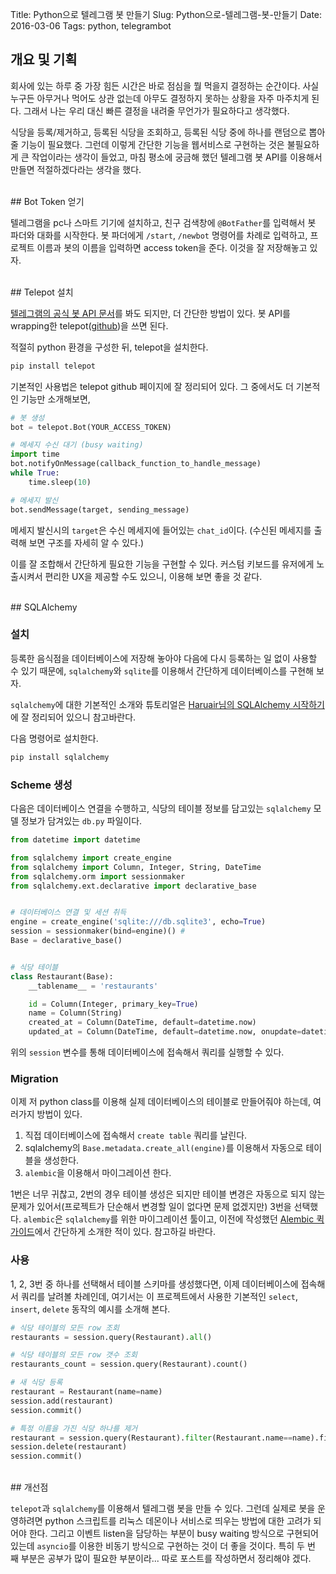 Title: Python으로 텔레그램 봇 만들기
Slug: Python으로-텔레그램-봇-만들기
Date: 2016-03-06
Tags: python, telegrambot

## 개요 및 기획

회사에 있는 하루 중 가장 힘든 시간은 바로 점심을 뭘 먹을지 결정하는 순간이다. 사실 누구든 아무거나 먹어도 상관 없는데 아무도 결정하지 못하는 상황을 자주 마주치게 된다. 그래서 나는 우리 대신 빠른 결정을 내려줄 무언가가 필요하다고 생각했다.

식당을 등록/제거하고, 등록된 식당을 조회하고, 등록된 식당 중에 하나를 랜덤으로 뽑아줄 기능이 필요했다. 그런데 이렇게 간단한 기능을 웹서비스로 구현하는 것은 불필요하게 큰 작업이라는 생각이 들었고, 마침 평소에 궁금해 했던 텔레그램 봇 API를 이용해서 만들면 적절하겠다라는 생각을 했다.

<br>
## Bot Token 얻기

텔레그램을 pc나 스마트 기기에 설치하고, 친구 검색창에 `@BotFather`를 입력해서 봇 파더와 대화를 시작한다. 봇 파더에게 `/start`, `/newbot` 명령어를 차례로 입력하고, 프로젝트 이름과 봇의 이름을 입력하면 access token을 준다. 이것을 잘 저장해놓고 있자.

<br>
## Telepot 설치

[텔레그램의 공식 봇 API 문서](https://core.telegram.org/bots/api)를 봐도 되지만, 더 간단한 방법이 있다. 봇 API를 wrapping한 telepot([github](https://github.com/nickoala/telepot))을 쓰면 된다.

적절히 python 환경을 구성한 뒤, telepot을 설치한다.

``` bash
pip install telepot
```

기본적인 사용법은 telepot github 페이지에 잘 정리되어 있다. 그 중에서도 더 기본적인 기능만 소개해보면,

``` python
# 봇 생성
bot = telepot.Bot(YOUR_ACCESS_TOKEN)

# 메세지 수신 대기 (busy waiting)
import time
bot.notifyOnMessage(callback_function_to_handle_message)
while True:
    time.sleep(10)

# 메세지 발신
bot.sendMessage(target, sending_message)
```

메세지 발신시의 `target`은 수신 메세지에 들어있는 `chat_id`이다. (수신된 메세지를 출력해 보면 구조를 자세히 알 수 있다.)

이를 잘 조합해서 간단하게 필요한 기능을 구현할 수 있다. 커스텀 키보드를 유저에게 노출시켜서 편리한 UX을 제공할 수도 있으니, 이용해 보면 좋을 것 같다.

<br>
## SQLAlchemy

### 설치

등록한 음식점을 데이터베이스에 저장해 놓아야 다음에 다시 등록하는 일 없이 사용할 수 있기 때문에, `sqlalchemy`와 `sqlite`를 이용해서 간단하게 데이터베이스를 구현해 보자.

`sqlalchemy`에 대한 기본적인 소개와 튜토리얼은 [Haruair님의 SQLAlchemy 시작하기](http://haruair.com/blog/1682)에 잘 정리되어 있으니 참고바란다.

다음 명령어로 설치한다.

``` bash
pip install sqlalchemy
```

### Scheme 생성

다음은 데이터베이스 연결을 수행하고, 식당의 테이블 정보를 담고있는 `sqlalchemy` 모델 정보가 담겨있는 `db.py` 파일이다.

``` python
from datetime import datetime

from sqlalchemy import create_engine
from sqlalchemy import Column, Integer, String, DateTime
from sqlalchemy.orm import sessionmaker
from sqlalchemy.ext.declarative import declarative_base


# 데이터베이스 연결 및 세션 취득
engine = create_engine('sqlite:///db.sqlite3', echo=True)
session = sessionmaker(bind=engine)() #
Base = declarative_base()


# 식당 테이블
class Restaurant(Base):
    __tablename__ = 'restaurants'

    id = Column(Integer, primary_key=True)
    name = Column(String)
    created_at = Column(DateTime, default=datetime.now)
    updated_at = Column(DateTime, default=datetime.now, onupdate=datetime.now)
```

위의 `session` 변수를 통해 데이터베이스에 접속해서 쿼리를 실행할 수 있다.

### Migration

이제 저 python class를 이용해  실제 데이터베이스의 테이블로 만들어줘야 하는데, 여러가지 방법이 있다.

1. 직접 데이터베이스에 접속해서 `create table` 쿼리를 날린다.
2. sqlalchemy의 `Base.metadata.create_all(engine)`를 이용해서 자동으로 테이블을 생성한다.
3. `alembic`을 이용해서 마이그레이션 한다.

1번은 너무 귀찮고, 2번의 경우 테이블 생성은 되지만 테이블 변경은 자동으로 되지 않는 문제가 있어서(프로젝트가 단순해서 변경할 일이 없다면 문제 없겠지만) 3번을 선택했다. `alembic`은 `sqlalchemy`를 위한 마이그레이션 툴이고, 이전에 작성했던 [Alembic 퀵 가이드](http://qodot.github.io/Alembic-%ED%80%B5-%EA%B0%80%EC%9D%B4%EB%93%9C.html)에서 간단하게 소개한 적이 있다. 참고하길 바란다.

### 사용

1, 2, 3번 중 하나를 선택해서 테이블 스키마를 생성했다면, 이제 데이터베이스에 접속해서 쿼리를 날려볼 차례인데, 여기서는 이 프로젝트에서 사용한 기본적인 `select`, `insert`, `delete` 동작의 예시를 소개해 본다.

``` python
# 식당 테이블의 모든 row 조회
restaurants = session.query(Restaurant).all()

# 식당 테이블의 모든 row 갯수 조회
restaurants_count = session.query(Restaurant).count()

# 새 식당 등록
restaurant = Restaurant(name=name)
session.add(restaurant)
session.commit()

# 특정 이름을 가진 식당 하나를 제거
restaurant = session.query(Restaurant).filter(Restaurant.name==name).first()
session.delete(restaurant)
session.commit()
```

<br>
## 개선점

`telepot`과 `sqlalchemy`를 이용해서 텔레그램 봇을 만들 수 있다. 그런데 실제로 봇을 운영하려면 python 스크립트를 리눅스 데몬이나 서비스로 띄우는 방법에 대한 고려가 되어야 한다. 그리고 이벤트 listen을 담당하는 부분이 busy waiting 방식으로 구현되어 있는데 `asyncio`를 이용한 비동기 방식으로 구현하는 것이 더 좋을 것이다. 특히 두 번 째 부분은 공부가 많이 필요한 부분이라... 따로 포스트를 작성하면서 정리해야 겠다.
